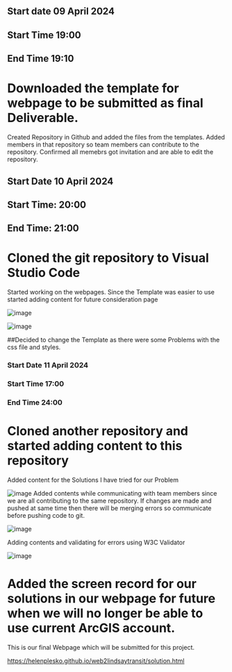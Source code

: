 ## Start date 09 April 2024
## Start Time 19:00 
## End Time 19:10 
# Downloaded the template for webpage to be submitted as final Deliverable.
Created Repository in Github and added the files from the templates.
Added members in that repository so team members can contribute to the repository. 
Confirmed all memebrs got invitation and are able to edit the repository.

## Start Date 10 April 2024
## Start Time: 20:00  
## End Time: 21:00

# Cloned the git repository to Visual Studio Code 
Started working on the webpages.
Since the Template was easier to use started adding content for future consideration page

![image](https://github.com/SharmilaW/Technical_Log/assets/146375906/788f2121-be3a-4524-b0de-538513564db5)

![image](https://github.com/SharmilaW/Technical_Log/assets/146375906/4c5cfcfd-576c-49b2-b1de-96648d44ae9e)


##Decided to change the Template as there were some Problems with the css file and styles.

### Start Date 11 April 2024
### Start Time 17:00 
### End Time 24:00 

# Cloned another repository and started adding content to this repository

Added content for the Solutions I have tried for our Problem

![image](https://github.com/SharmilaW/Technical_Log/assets/146375906/c0034c02-7f9f-43d2-bd3f-aab7070d918b)
 Added contents while communicating with team members since we are all contributing to the same repository.
 If changes are made  and pushed at same time then there will be merging errors so communicate before pushing code to git.
 
![image](https://github.com/SharmilaW/Technical_Log/assets/146375906/ca4f362d-5de5-40d9-be55-648f6e96f5a7)


Adding contents and validating for errors using W3C Validator

![image](https://github.com/SharmilaW/Technical_Log/assets/146375906/956a3729-cde8-4e67-b9e9-01f866b9d88e)

# Added the screen record for our solutions in our webpage for future when we will no longer be able to use current ArcGIS account.
This is our final Webpage which will be submitted for this project. 

https://helenplesko.github.io/web2lindsaytransit/solution.html



